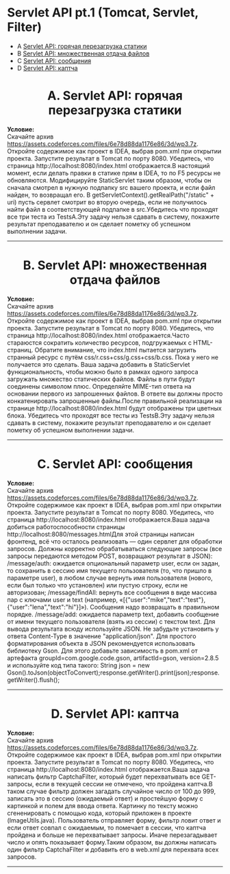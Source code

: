 # Servlet API pt.1 (Tomcat, Servlet, Filter)

+ A [Servlet API: горячая перезагрузка статики](#A)
+ B [Servlet API: множественная отдача файлов](#B)
+ C [Servlet API: сообщения](#C)
+ D [Servlet API: каптча](#D)
  
<a name="A"></a>
<h1 align="center">A. Servlet API: горячая перезагрузка статики</h1>

__Условие:__  
Скачайте архив https://assets.codeforces.com/files/6e78d88da1176e86/3d/wp3.7z. Откройте содержимое как проект в IDEA, выбрав pom.xml при открытии проекта. Запустите результат в Tomcat по порту 8080. Убедитесь, что страница http://localhost:8080/index.html отображается.В настоящий момент, если делать правки в статике прям в IDEA, то по F5 ресурсы не обновляются. Модифицируйте StaticServlet таким образом, чтобы он сначала смотрел в нужную подпапку src вашего проекта, и если файл найден, то возвращал его. В getServletContext().getRealPath("/static" + uri) пусть сервлет смотрит во вторую очередь, если не получилось найти файл в соответствующей подпапке в src.Убедитесь что проходят все три теста из TestsA.Эту задачу нельзя сдавать в систему, покажите результат преподавателю и он сделает пометку об успешном выполнении задачи.


***

<a name="B"></a>
<h1 align="center">B. Servlet API: множественная отдача файлов</h1>

__Условие:__  
Скачайте архив https://assets.codeforces.com/files/6e78d88da1176e86/3d/wp3.7z. Откройте содержимое как проект в IDEA, выбрав pom.xml при открытии проекта. Запустите результат в Tomcat по порту 8080. Убедитесь, что страница http://localhost:8080/index.html отображается.Часто стараюстся сократить количество ресурсов, подгружаемых с HTML-страниц. Обратите внимание, что index.html пытается загрузить странный ресурс с путём css/r.css+css/g.css+css/b.css. Пока у него не получается это сделать. Ваша задача добавить в StaticServlet функциональность, чтобы можно было в рамках одного запроса загружать множество статических файлов. Файлы в пути будут соединены символом плюс. Определяйте MIME-тип ответа на основании первого из запрошенных файлов. В ответе вы должны просто конкатенировать запрошенные файлы.После правильной реализации на странице http://localhost:8080/index.html будут отображены три цветных блока. Убедитесь что проходят все тесты из TestsB.Эту задачу нельзя сдавать в систему, покажите результат преподавателю и он сделает пометку об успешном выполнении задачи.

***

<a name="C"></a>
<h1 align="center">C. Servlet API: сообщения</h1>

__Условие:__  
Скачайте архив https://assets.codeforces.com/files/6e78d88da1176e86/3d/wp3.7z. Откройте содержимое как проект в IDEA, выбрав pom.xml при открытии проекта. Запустите результат в Tomcat по порту 8080. Убедитесь, что страница http://localhost:8080/index.html отображается.Ваша задача добиться работоспособности страницы http://localhost:8080/messages.htmlДля этой страницы написан фронтенд, всё что осталось реализовать — один сервлет для обработки запросов. Должны корректно обрабатываться следующие запросы (все запросы передаются методом POST, возвращают результат в JSON):  /message/auth: ожидается опциональный параметр user, если он задан, то сохранить в сессию имя текущего пользователя (то, что пришло в параметре user), в любом случае вернуть имя пользователя (нового, если был только что установлен) или пустую строку, если не авторизован;  /message/findAll: вернуть все сообщения в виде массива пар с ключами user и text (например, «[{"user":"mike","text":"test"},{"user":"lena","text":"hi"}]»). Сообщения надо возвращать в правильном порядке.  /message/add: ожидается параметр text, добавить сообщение от имени текущего пользователя (взять из сессии) с текстом text. Для вывода результата всюду используйте JSON. Не забудьте установить у ответа Content-Type в значение "application/json". Для простого форматирования объекта в JSON рекомендуется использовать библиотеку Gson. Для этого добавьте зависимость в pom.xml от артефакта groupId=com.google.code.gson, artifactId=gson, version=2.8.5 и используйте код типа такого: String json = new Gson().toJson(objectToConvert);response.getWriter().print(json);response.getWriter().flush();

***

<a name="D"></a>
<h1 align="center">D. Servlet API: каптча</h1>

__Условие:__  
Скачайте архив https://assets.codeforces.com/files/6e78d88da1176e86/3d/wp3.7z. Откройте содержимое как проект в IDEA, выбрав pom.xml при открытии проекта. Запустите результат в Tomcat по порту 8080. Убедитесь, что страница http://localhost:8080/index.html отображается.Ваша задача написать фильтр CaptchaFilter, который будет перехватывать все GET-запросы, если в текущей сессии не отмечено, что пройдена каптча.В таком случае фильтр должен загадать случайное число от 100 до 999, записать это в сессию (ожидаемый ответ) и простейшую форму с картинкой и полем для ввода ответа. Картинку по тексту можно сгененировать с помощью кода, который приложен в проекте (ImageUtils.java). Пользователь отправляет форму, фильтр ловит ответ и если ответ совпал с ожидаемым, то помечает в сессии, что каптча пройдена и больше не перехватывает запросы. Иначе перезагадывает число и опять показывает форму.Таким образом, вы должны написать один фильтр CaptchaFilter и добавить его в web.xml для перехвата всех запросов.


***